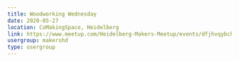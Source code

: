 ```yaml
---
title: Woodworking Wednesday
date: 2020-05-27
location: CoMakingSpace, Heidelberg
link: https://www.meetup.com/Heidelberg-Makers-Meetup/events/dfjhvqybchbkc/
usergroup: makershd
type: usergroup
---
```

